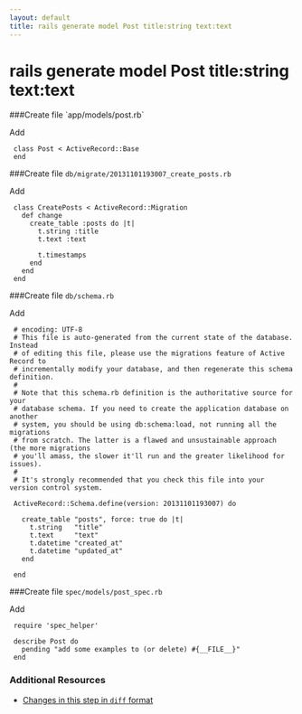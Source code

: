 ```yaml
---
layout: default
title: rails generate model Post title:string text:text
---
```


<h1 id="main">rails generate model Post title:string text:text</h1>
###Create file `app/models/post.rb`

Add
```
 class Post < ActiveRecord::Base
 end
```


###Create file `db/migrate/20131101193007_create_posts.rb`

Add
```
 class CreatePosts < ActiveRecord::Migration
   def change
     create_table :posts do |t|
       t.string :title
       t.text :text
 
       t.timestamps
     end
   end
 end
```


###Create file `db/schema.rb`

Add
```
 # encoding: UTF-8
 # This file is auto-generated from the current state of the database. Instead
 # of editing this file, please use the migrations feature of Active Record to
 # incrementally modify your database, and then regenerate this schema definition.
 #
 # Note that this schema.rb definition is the authoritative source for your
 # database schema. If you need to create the application database on another
 # system, you should be using db:schema:load, not running all the migrations
 # from scratch. The latter is a flawed and unsustainable approach (the more migrations
 # you'll amass, the slower it'll run and the greater likelihood for issues).
 #
 # It's strongly recommended that you check this file into your version control system.
 
 ActiveRecord::Schema.define(version: 20131101193007) do
 
   create_table "posts", force: true do |t|
     t.string   "title"
     t.text     "text"
     t.datetime "created_at"
     t.datetime "updated_at"
   end
 
 end
```


###Create file `spec/models/post_spec.rb`

Add
```
 require 'spec_helper'
 
 describe Post do
   pending "add some examples to (or delete) #{__FILE__}"
 end
```



### Additional Resources

* [Changes in this step in `diff` format](https://github.com/software-academy/rails_getting_started_bdd/commit/b07cb6760210f8d2dce41e821bb4f3356b13b851)

